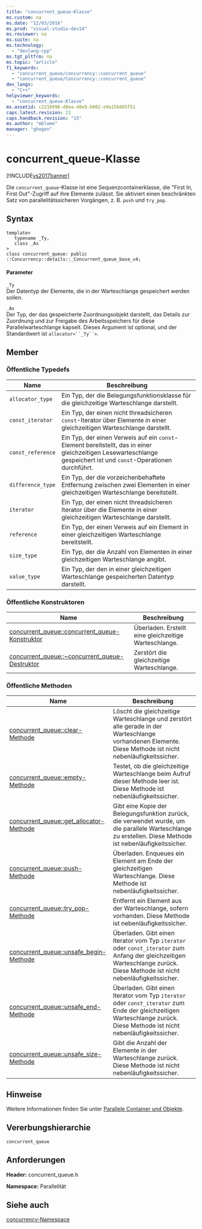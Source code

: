 ```yaml
---
title: "concurrent_queue-Klasse"
ms.custom: na
ms.date: "12/03/2016"
ms.prod: "visual-studio-dev14"
ms.reviewer: na
ms.suite: na
ms.technology: 
  - "devlang-cpp"
ms.tgt_pltfrm: na
ms.topic: "article"
f1_keywords: 
  - "concurrent_queue/concurrency::concurrent_queue"
  - "concurrent_queue/Concurrency::concurrent_queue"
dev_langs: 
  - "C++"
helpviewer_keywords: 
  - "concurrent_queue-Klasse"
ms.assetid: c2218996-d0ea-40e9-b002-e9a15b085f51
caps.latest.revision: 21
caps.handback.revision: "15"
ms.author: "mblome"
manager: "ghogen"
---
```

# concurrent_queue-Klasse
[!INCLUDE[vs2017banner](../../../assembler/inline/includes/vs2017banner.md)]

Die `concurrent_queue`\-Klasse ist eine Sequenzcontainerklasse, die "First In, First Out"\-Zugriff auf ihre Elemente zulässt.  Sie aktiviert einen beschränkten Satz von parallelitätssicheren Vorgängen, z. B. `push` und `try_pop`.  
  
## Syntax  
  
```  
template<  
   typename _Ty,  
   class _Ax  
>  
class concurrent_queue: public ::Concurrency::details::_Concurrent_queue_base_v4;  
```  
  
#### Parameter  
 `_Ty`  
 Der Datentyp der Elemente, die in der Warteschlange gespeichert werden sollen.  
  
 `_Ax`  
 Der Typ, der das gespeicherte Zuordnungsobjekt darstellt, das Details zur Zuordnung und zur Freigabe des Arbeitsspeichers für diese Parallelwarteschlange kapselt.  Dieses Argument ist optional, und der Standardwert ist `allocator<``_Ty``>`.  
  
## Member  
  
### Öffentliche Typedefs  
  
|Name|**Beschreibung**|  
|----------|----------------------|  
|`allocator_type`|Ein Typ, der die Belegungsfunktionsklasse für die gleichzeitige Warteschlange darstellt.|  
|`const_iterator`|Ein Typ, der einen nicht threadsicheren `const`\-Iterator über Elemente in einer gleichzeitigen Warteschlange darstellt.|  
|`const_reference`|Ein Typ, der einen Verweis auf ein `const`\-Element bereitstellt, das in einer gleichzeitigen Lesewarteschlange gespeichert ist und `const`\-Operationen durchführt.|  
|`difference_type`|Ein Typ, der die vorzeichenbehaftete Entfernung zwischen zwei Elementen in einer gleichzeitigen Warteschlange bereitstellt.|  
|`iterator`|Ein Typ, der einen nicht threadsicheren Iterator über die Elemente in einer gleichzeitigen Warteschlange darstellt.|  
|`reference`|Ein Typ, der einen Verweis auf ein Element in einer gleichzeitigen Warteschlange bereitstellt.|  
|`size_type`|Ein Typ, der die Anzahl von Elementen in einer gleichzeitigen Warteschlange angibt.|  
|`value_type`|Ein Typ, der den in einer gleichzeitigen Warteschlange gespeicherten Datentyp darstellt.|  
  
### Öffentliche Konstruktoren  
  
|Name|**Beschreibung**|  
|----------|----------------------|  
|[concurrent\_queue::concurrent\_queue\-Konstruktor](../Topic/concurrent_queue::concurrent_queue%20Constructor.md)|Überladen.  Erstellt eine gleichzeitige Warteschlange.|  
|[concurrent\_queue::~concurrent\_queue\-Destruktor](../Topic/concurrent_queue::~concurrent_queue%20Destructor.md)|Zerstört die gleichzeitige Warteschlange.|  
  
### Öffentliche Methoden  
  
|Name|**Beschreibung**|  
|----------|----------------------|  
|[concurrent\_queue::clear\-Methode](../Topic/concurrent_queue::clear%20Method.md)|Löscht die gleichzeitige Warteschlange und zerstört alle gerade in der Warteschlange vorhandenen Elemente.  Diese Methode ist nicht nebenläufigkeitssicher.|  
|[concurrent\_queue::empty\-Methode](../Topic/concurrent_queue::empty%20Method.md)|Testet, ob die gleichzeitige Warteschlange beim Aufruf dieser Methode leer ist.  Diese Methode ist nebenläufigkeitssicher.|  
|[concurrent\_queue::get\_allocator\-Methode](../Topic/concurrent_queue::get_allocator%20Method.md)|Gibt eine Kopie der Belegungsfunktion zurück, die verwendet wurde, um die parallele Warteschlange zu erstellen.  Diese Methode ist nebenläufigkeitssicher.|  
|[concurrent\_queue::push\-Methode](../Topic/concurrent_queue::push%20Method.md)|Überladen.  Enqueues ein Element am Ende der gleichzeitigen Warteschlange.  Diese Methode ist nebenläufigkeitssicher.|  
|[concurrent\_queue::try\_pop\-Methode](../Topic/concurrent_queue::try_pop%20Method.md)|Entfernt ein Element aus der Warteschlange, sofern vorhanden.  Diese Methode ist nebenläufigkeitssicher.|  
|[concurrent\_queue::unsafe\_begin\-Methode](../Topic/concurrent_queue::unsafe_begin%20Method.md)|Überladen.  Gibt einen Iterator vom Typ `iterator` oder `const_iterator` zum Anfang der gleichzeitigen Warteschlange zurück.  Diese Methode ist nicht nebenläufigkeitssicher.|  
|[concurrent\_queue::unsafe\_end\-Methode](../Topic/concurrent_queue::unsafe_end%20Method.md)|Überladen.  Gibt einen Iterator vom Typ `iterator` oder `const_iterator` zum Ende der gleichzeitigen Warteschlange zurück.  Diese Methode ist nicht nebenläufigkeitssicher.|  
|[concurrent\_queue::unsafe\_size\-Methode](../Topic/concurrent_queue::unsafe_size%20Method.md)|Gibt die Anzahl der Elemente in der Warteschlange zurück.  Diese Methode ist nicht nebenläufigkeitssicher.|  
  
## Hinweise  
 Weitere Informationen finden Sie unter [Parallele Container und Objekte](../../../parallel/concrt/parallel-containers-and-objects.md).  
  
## Vererbungshierarchie  
 `concurrent_queue`  
  
## Anforderungen  
 **Header:** concurrent\_queue.h  
  
 **Namespace:** Parallelität  
  
## Siehe auch  
 [concurrency\-Namespace](../../../parallel/concrt/reference/concurrency-namespace.md)